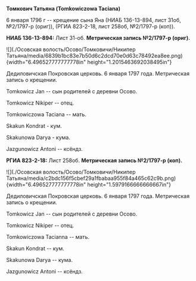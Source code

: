 **Томкович Татьяна (Tomkowiczowa Taciana)**

6 января 1796 г -- крещение сына Яна (НИАБ 136-13-894, лист 31об,
№2/1797-р (ориг)), (РГИА 823-2-18, лист 258об, №2/1797-р (коп)).

**НИАБ 136-13-894:** Лист 31-об. **Метрическая запись №2/1797-р
(ориг).**

![](./Осовская волость/Осово/Томковичи/Никипер Татьяна/media/6839b1bc83e7b50d6c2dcd70e0d63c78492ea8ee.png){width="6.496527777777778in"
height="1.2015463692038495in"}

Дедиловичская Покровская церковь. 6 января 1797 года. Метрическая запись
о крещении.

Tomkowicz Jan -- сын родителей с деревни Осовo.

Tomkowicz Nikiper -- отец.

Tomkowiczowa Taciana -- мать.

Skakun Kondrat - кум.

Skakunowa Darya - кума.

Jazgunowicz Antoni -- ксёндз.

**РГИА 823-2-18:** Лист 258об. **Метрическая запись №2/1797-р (коп).**

![](./Осовская волость/Осово/Томковичи/Никипер Татьяна/media/c2bdc156f5cbef29a1fbabaa955f84a465c62c9b.png){width="6.496527777777778in"
height="1.5979166666666667in"}

Дедиловичская Покровская церковь. 6 января 1797 года. Метрическая запись
о крещении.

Tomkowicz Jan -- сын родителей с деревни Осово.

Tomkowicz Nikiper -- отец.

Tomkowiczowa Tacianna -- мать.

Skakun Kondrat -- кум.

Skakunowa Darya -- кума.

Jazgunowicz Antoni -- ксёндз.
